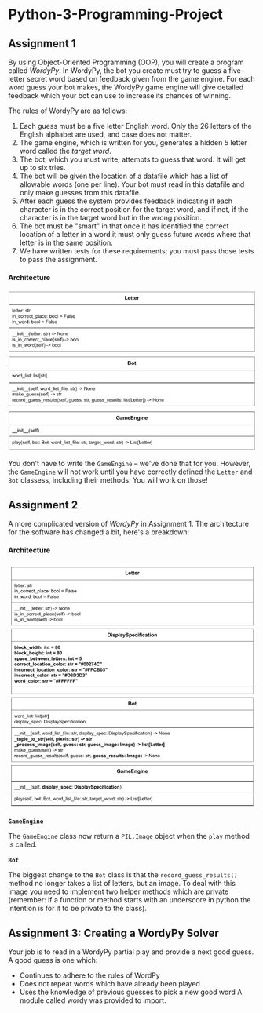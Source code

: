 # Python-3-Programming-Project
## Assignment 1

By using Object-Oriented Programming (OOP), you will create a program called _WordyPy_. In WordyPy, the bot you create must try to guess a five-letter secret word based on feedback given from the game engine. For each word guess your bot makes, the WordyPy game engine will give detailed feedback which your bot can use to increase its chances of winning.

The rules of WordyPy are as follows:

1. Each guess must be a five letter English word. Only the 26 letters of the English alphabet are used, and case does
   not matter.
2. The game engine, which is written for you, generates a hidden 5 letter word called the _target word_.
3. The bot, which you must write, attempts to guess that word. It will get up to six tries.
4. The bot will be given the location of a datafile which has a list of allowable words (one per line). Your bot must
   read in this datafile and only make guesses from this datafile.
5. After each guess the system provides feedback indicating if each character is in the correct position for the target
   word, and if not, if the character is in the target word but in the wrong position.
6. The bot must be "smart" in that once it has identified the correct location of a letter in a word it must only guess
   future words where that letter is in the same position.
7. We have written tests for these requirements; you must pass those tests to pass the assignment.

#### Architecture
![alt text](https://github.com/wbdes30/Python-3-Programming/blob/main/A1/architecture.png?raw=true)

You don't have to write the `GameEngine` – we've done that for you. However, the `GameEngine` will not work until you have correctly defined the `Letter` and `Bot` classess, including their methods. You will work on those!

## Assignment 2

A more complicated version of _WordyPy_ in Assignment 1. The architecture for the software has changed a bit, here's a breakdown:

#### Architecture
![alt text](https://github.com/wbdes30/Python-3-Programming/blob/main/A2/py3_assignment2.drawio.png?raw=true)

**`GameEngine`**

The `GameEngine` class now return a `PIL.Image` object when the `play` method is called. 

**`Bot`**

The biggest change to the `Bot` class is that the `record_guess_results()` method no longer takes a list of letters, but an image. To deal with this image you need to implement two helper methods which are private (remember: if a function or method starts with an underscore in python the intention is for it to be private to the class). 

## Assignment 3: Creating a WordyPy Solver
Your job is to read in a WordyPy partial play and provide a next good guess. A good guess is one which:

- Continues to adhere to the rules of WordPy
- Does not repeat words which have already been played
- Uses the knowledge of previous guesses to pick a new good word
A module called wordy was provided to import.
